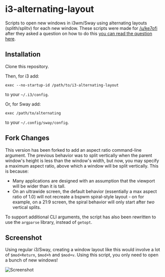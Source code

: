 i3-alternating-layout
=====================

Scripts to open new windows in i3wm/Sway using alternating layouts (splith/splitv) for each new window. These scripts were made for [/u/ke7ofi](http://www.reddit.com/user/ke7ofi) after they asked a question on how to do this [you can read the question here](http://www.reddit.com/r/i3wm/comments/1sdc39/alternating_horizontal_and_vertical_splitting/).

Installation
------------
Clone this repository.

Then, for i3 add:
```
exec --no-startup-id /path/to/i3-alternating-layout
```
to your `~/.i3/config`.

Or, for Sway add:
```
exec /path/to/alternating
```
to your `~/.config/sway/config`.

Fork Changes
------------
This version has been forked to add an aspect ratio command-line argument.  The previous behavior was to split vertically when the parent window's height is less than the window's width, but now, you may specify a maximum aspect ratio, above which a window will be split vertically.  This is because:

- Many applications are designed with an assumption that the viewport will be wider than it is tall.
- On an ultrawide screen, the default behavior (essentially a max aspect ratio of 1.0) will not recreate a bspwm spiral-style layout - on for example, on a 21:9 screen, the spiral behavior will only start after *two* vertical splits.

To support additional CLI arguments, the script has also been rewritten to use the `argparse` library, instead of `getopt`.

Screenshot
----------

Using regular i3/Sway, creating a window layout like this would involve a lot of `$mod+Return`, `$mod+h` and `$mod+v`. Using this script, you only need to open a bunch of new windows!

![Screenshot](https://github.com/olemartinorg/i3-alternating-layout/raw/master/screenshot.png "Screenshot (1920x1080)")
